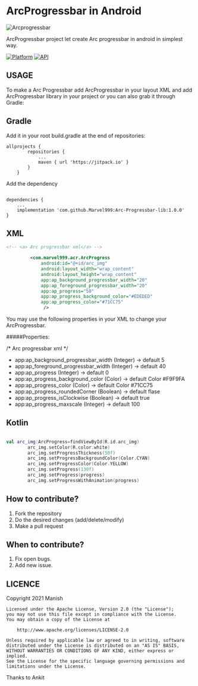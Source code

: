 # ArcProgressbar in Android

![Arcprogressbar](https://user-images.githubusercontent.com/43094705/116447605-cd10c380-a875-11eb-8d70-4743cd0dbc0c.png)

ArcProgressbar project let create Arc progressbar in android in simplest way.

[![Platform](https://img.shields.io/badge/platform-android-green.svg)](http://developer.android.com/index.html)
[![API](https://img.shields.io/badge/API-13%2B-brightgreen.svg?style=flat)](https://android-arsenal.com/api?level=13)

USAGE
-----
To make a Arc Progressbar add ArcProgressbar in your layout XML and add ArcProgressbar library in your project or you can also grab it through Gradle:

Gradle
------
Add it in your root build.gradle at the end of repositories:
```
allprojects {
		repositories {
			...
			maven { url 'https://jitpack.io' }
		}
	}
```
Add the dependency
```

dependencies {
    ...
    implementation 'com.github.Marvel999:Arc-Progressbar-lib:1.0.0'
}
```


XML
-----

```xml
<!-- <a> Arc progressbar xml</a> -->

         <com.marvel999.acr.ArcProgress
             android:id="@+id/arc_img"
             android:layout_width="wrap_content"
             android:layout_height="wrap_content"
             app:ap_background_progressbar_width="20"
             app:ap_foreground_progressbar_width="20"
             app:ap_progress="50"
             app:ap_progress_background_color="#EDEDED"
             app:ap_progress_color="#71CC75"
              />

```
You may use the following properties in your XML to change your ArcProgressbar.

#####Properties:


/* Arc progressbar xml */

* app:ap_background_progressbar_width           (Integer)  -> default 5
* app:ap_foreground_progressbar_width           (Integer)  -> default 40
* app:ap_progress                               (Integer)  -> default 0
* app:ap_progress_background_color              (Color)    -> default Color #F9F9FA
* app:ap_progress_color                         (Color)    -> default Color #71CC75
* app:ap_progress_roundedCorner                 (Boolean)  -> default flase
* app:ap_progress_isClockwise                   (Boolean)  -> default true
* app:ap_progress_maxscale                      (Integer)  -> default 100

Kotlin
-----

```kotlin

val arc_img:ArcProgress=findViewById(R.id.arc_img)
        arc_img.setColor(R.color.white)
        arc_img.setProgressThickness(50f)
        arc_img.setProgressBackgroundColor(Color.CYAN)
        arc_img.setProgressColor(Color.YELLOW)
        arc_img.setProgress(130f)
        arc_img.setProgress(progress)
        arc_img.setProgressWithAnimation(progress)
```

## How to contribute?

1. Fork the repository 
2. Do the desired changes (add/delete/modify)
3. Make a pull request

## When to contribute?

1. Fix open bugs.
2. Add new issue.


LICENCE
-----

 Copyright 2021 Manish

    Licensed under the Apache License, Version 2.0 (the "License");
    you may not use this file except in compliance with the License.
    You may obtain a copy of the License at

        http://www.apache.org/licenses/LICENSE-2.0

    Unless required by applicable law or agreed to in writing, software
    distributed under the License is distributed on an "AS IS" BASIS,
    WITHOUT WARRANTIES OR CONDITIONS OF ANY KIND, either express or implied.
    See the License for the specific language governing permissions and
    limitations under the License.

 Thanks to Ankit
